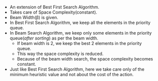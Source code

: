 - An extension of Best First Search Algorithm.
- Takes care of Space Complexity(constant).
- Beam Width(β) is given.
- In Best First Search Algorithm, we keep all the elements in the priority queue.
- In Beam Search Algorithm, we keep only some elements in the priority queue(*after sorting*) as per the beam width.
    * If beam width is 2, we keep the best 2 elements in the priority queue.
    * This way the space complexity is reduced.
    * Because of the beam width search, the space complexity becomes constant.
- Just like Best First Search Algorithm, here we take care only of the minimum heuristic value and not about the cost of the action.

